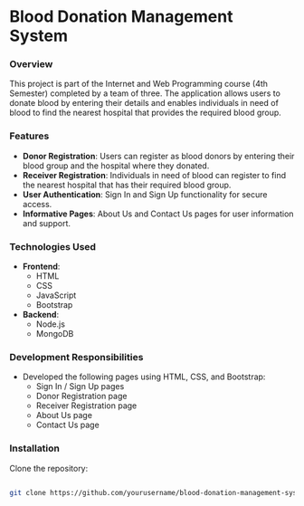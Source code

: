 # Blood Donation Management System

### Overview
This project is part of the Internet and Web Programming course (4th Semester) completed by a team of three. The application allows users to donate blood by entering their details and enables individuals in need of blood to find the nearest hospital that provides the required blood group.

### Features
- **Donor Registration**: Users can register as blood donors by entering their blood group and the hospital where they donated.
- **Receiver Registration**: Individuals in need of blood can register to find the nearest hospital that has their required blood group.
- **User Authentication**: Sign In and Sign Up functionality for secure access.
- **Informative Pages**: About Us and Contact Us pages for user information and support.

### Technologies Used
- **Frontend**: 
  - HTML
  - CSS
  - JavaScript
  - Bootstrap
- **Backend**: 
  - Node.js
  - MongoDB

### Development Responsibilities
- Developed the following pages using HTML, CSS, and Bootstrap:
  - Sign In / Sign Up pages
  - Donor Registration page
  - Receiver Registration page
  - About Us page
  - Contact Us page

### Installation

   Clone the repository:
   ```bash
   
   git clone https://github.com/yourusername/blood-donation-management-system.git
